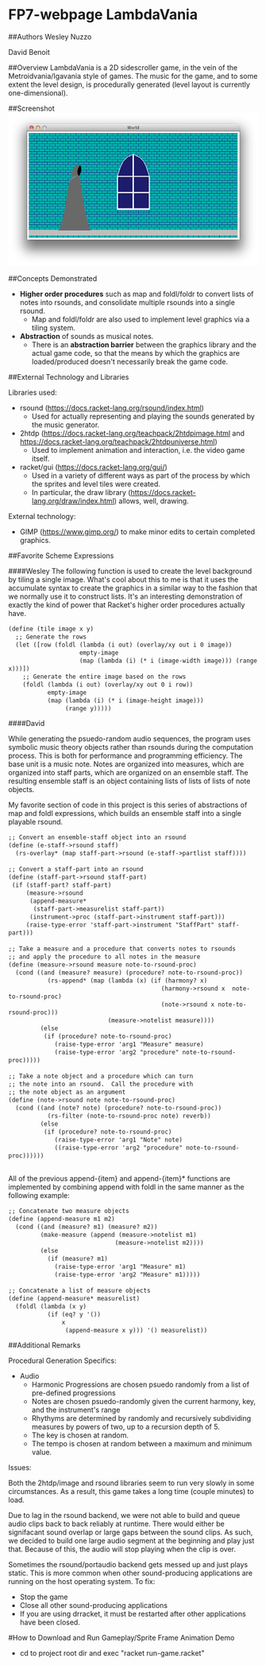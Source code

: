 # FP7-webpage LambdaVania

##Authors
Wesley Nuzzo

David Benoit

##Overview
LambdaVania is a 2D sidescroller game, in the vein of the Metroidvania/Igavania style of games. The music for the game, and to some extent the level design, is procedurally generated (level layout is currently one-dimensional).

##Screenshot
![Gameplay Screenshot](screenshot1.png)

##Concepts Demonstrated

* **Higher order procedures** such as map and foldl/foldr to convert lists of notes into rsounds, and consolidate multiple rsounds into a single rsound.
	* Map and foldl/foldr are also used to implement level graphics via a tiling system.
* **Abstraction** of sounds as musical notes.
	* There is an **abstraction barrier** between the graphics library and the actual game code, so that the means by which the graphics are loaded/produced doesn't necessarily break the game code.

<!--
Identify the OPL concepts demonstrated in your project. Be brief. A simple list and example is sufficient. 
* **Data abstraction** is used to provide access to the elements of the RSS feed.
* The objects in the OpenGL world are represented with **recursive data structures.**
* **Symbolic language processing techniques** are used in the parser.
-->

##External Technology and Libraries

Libraries used:
* rsound (https://docs.racket-lang.org/rsound/index.html)
	* Used for actually representing and playing the sounds generated by the music generator.
* 2htdp (https://docs.racket-lang.org/teachpack/2htdpimage.html and https://docs.racket-lang.org/teachpack/2htdpuniverse.html)
	* Used to implement animation and interaction, i.e. the video game itself.
* racket/gui (https://docs.racket-lang.org/gui/)
	* Used in a variety of different ways as part of the process by which the sprites and level tiles were created.
	* In particular, the draw library (https://docs.racket-lang.org/draw/index.html) allows, well, drawing.

External technology:
* GIMP (https://www.gimp.org/) to make minor edits to certain completed graphics.

<!-- Briefly describe the existing technology you utilized, and how you used it. Provide a link to that technology(ies). -->

##Favorite Scheme Expressions

####Wesley
The following function is used to create the level background by tiling a single image. What's cool about this to me is that it uses the accumulate syntax to create the graphics in a similar way to the fashion that we normally use it to construct lists. It's an interesting demonstration of exactly the kind of power that Racket's higher order procedures actually have.
```
(define (tile image x y)
  ;; Generate the rows
  (let ([row (foldl (lambda (i out) (overlay/xy out i 0 image))
                    empty-image
                    (map (lambda (i) (* i (image-width image))) (range x)))])
    ;; Generate the entire image based on the rows
    (foldl (lambda (i out) (overlay/xy out 0 i row))
           empty-image
           (map (lambda (i) (* i (image-height image)))
                (range y)))))
```

####David

While generating the psuedo-random audio sequences, the program uses symbolic music theory objects rather than rsounds during the computation process.  This is both for performance and programming efficiency.  The base unit is a music note. Notes are organized into measures, which are organized into staff parts, which are organized on an ensemble staff.  The resulting ensemble staff is an object containing lists of lists of lists of note objects.

My favorite section of code in this project is this series of abstractions of map and foldl expressions, which builds an ensemble staff into a single playable rsound.  

```
;; Convert an ensemble-staff object into an rsound
(define (e-staff->rsound staff)
  (rs-overlay* (map staff-part->rsound (e-staff->partlist staff))))
  
;; Convert a staff-part into an rsound
(define (staff-part->rsound staff-part)
 (if (staff-part? staff-part)
     (measure->rsound
      (append-measure*
       (staff-part->measurelist staff-part))
      (instrument->proc (staff-part->instrument staff-part)))
     (raise-type-error 'staff-part->instrument "StaffPart" staff-part)))
     
;; Take a measure and a procedure that converts notes to rsounds
;; and apply the procedure to all notes in the measure
(define (measure->rsound measure note-to-rsound-proc)
  (cond ((and (measure? measure) (procedure? note-to-rsound-proc))
           (rs-append* (map (lambda (x) (if (harmony? x)
                                           (harmony->rsound x  note-to-rsound-proc)
                                           (note->rsound x note-to-rsound-proc)))
                            (measure->notelist measure))))
         (else
          (if (procedure? note-to-rsound-proc)
             (raise-type-error 'arg1 "Measure" measure)
             (raise-type-error 'arg2 "procedure" note-to-rsound-proc)))))

;; Take a note object and a procedure which can turn
;; the note into an rsound.  Call the procedure with
;; the note object as an argument
(define (note->rsound note note-to-rsound-proc)
  (cond ((and (note? note) (procedure? note-to-rsound-proc))
           (rs-filter (note-to-rsound-proc note) reverb))
         (else
          (if (procedure? note-to-rsound-proc)
             (raise-type-error 'arg1 "Note" note)
             ((raise-type-error 'arg2 "procedure" note-to-rsound-proc))))))


```
All of the previous append-{item} and append-{item}* functions are implemented by combining append with foldl in the same manner as the following example:
```
;; Concatenate two measure objects
(define (append-measure m1 m2)
  (cond ((and (measure? m1) (measure? m2))
         (make-measure (append (measure->notelist m1)
                              (measure->notelist m2))))
         (else
           (if (measure? m1)
             (raise-type-error 'arg1 "Measure" m1)
             (raise-type-error 'arg2 "Measure" m1)))))

;; Concatenate a list of measure objects
(define (append-measure* measurelist)
  (foldl (lambda (x y)
           (if (eq? y '())
               x
                (append-measure x y))) '() measurelist))
```
<!--
###Mark (a team member)
Each team member should identify a favorite expression or procedure, written by them, and explain what it does. Why is it your favorite? What OPL philosophy does it embody?
Remember code looks something like this:
```scheme
(map (lambda (x) (foldr compose functions)) data)
```
####Lillian (another team member)
This expression reads in a regular expression and elegantly matches it against a pre-existing hashmap....
```scheme
(let* ((expr (convert-to-regexp (read-line my-in-port)))
             (matches (flatten
                       (hash-map *words*
                                 (lambda (key value)
                                   (if (regexp-match expr key) key '()))))))
  matches)
```
-->

##Additional Remarks
<!-- Anything else you want to say in your report. Can rename or remove this section. -->
Procedural Generation Specifics:
* Audio
	* Harmonic Progressions are chosen psuedo randomly from a  list of pre-defined progressions
	* Notes are chosen psuedo-randomly given the current harmony, key, and the instrument's range
	* Rhythyms are determined by randomly and recursively subdividing measures by powers of two, up to a recursion depth of 5. 
	* The key is chosen at random.
	* The tempo is chosen at random between a maximum and minimum value.

Issues:

Both the 2htdp/image and rsound libraries seem to run very slowly in some circumstances. As a result, this game takes a long time (couple minutes) to load.

Due to lag in the rsound backend, we were not able to build and queue audio clips back to back reliably at runtime.  There would either be signifacant sound overlap or large gaps between the sound clips.  As such, we decided to build one large audio segment at the beginning and play just that.  Because of this, the audio will stop playing when the clip is over.

Sometimes the rsound/portaudio backend gets messed up and just plays static.  This is more common when other sound-producing applications are running on the host operating system.  To fix:

* Stop the game
* Close all other sound-producing applications
* If you are using drracket, it must be restarted after other applications have been closed.

#How to Download and Run
Gameplay/Sprite Frame Animation Demo
* cd to project root dir and exec "racket run-game.racket"

<!--
You may want to link to your latest release for easy downloading by people (such as Mark).

Include what file to run, what to do with that file, how to interact with the app when its running, etc. 
-->


<!-- Previous version of README
### Gameplay Screenshot
![Gameplay Screenshot](screenshot.png)

### Dependencies:
* rsound
* 2htdp

### To Run:
Gameplay/Sprite Frame Animation Demo
* cd to project root dir and exec "racket run-game.racket"

### Statement
* Describe your project. 
	* A Procedurally generated 2D Sidescroller/ Platformer Game
* Why is it interesting? 
	* Many elements of the game including both graphics and audio will be psuedo-randomly procedurally generated.
* Why is it interesting to you personally? 
	* (Wesley) I've tried my hand at game design in the past, but have yet to make a full game. This is an opportunity for me to create a complete game while also learning & experimenting with a new design technique.
	* (David) I have a background in music/audio composition, and I am also an hobbyist gamer.  I've been interested in procedural generation of music for a while.  This project will allow me to explore all of these areas.  
* What do you hope to learn? 
	* Real-world applications of functional programming concepts.
	* How some of Racket's sound, graphics, and gaming libraries work.
	* How procedural generation works in videogames.

### Analysis

Procedural generation requires recursion/iteration as content is generally created one piece at a time, with the content of future pieces partially dependent on that of previous pieces.
An object-oriented approach will be useful for representing information about individual characters and physical objects in the scene, among other things.

During the audio generation process, audio will be represented as lists of notes.  Map and Reduce will be used to convert lists of notes into rsounds, and consolidate multiple rsounds into a single rsound.

Digital Audio is both resource-heavy and unintuitive to think about musically.  As such, it will be abstracted as music notes and sound effects.

### Data set or other source materials

The visuals will require external files containing the relevent images. These can be created in GIMP/ Inkscape or using one of Racket's image libraries.
The audio may require audio samples of some sort.

### Deliverable and Demonstration
* We will have a playable 2D game to demonstrate at the end of the project.  
* If given a specific seed, it should always generate the same level layout and audio for that seed.

### Evaluation of Results
* We will be able to measure our success by ensuring:
	* User input causes the sprite to move correctly
	* All areas of procedurally generated levels are accessable by the sprite
	* Procedurally generated audio is smooth and plays at the correct times. 
	
### Architecture Diagram
![Architecture Diagram](architecture_diagram.png)
Game Engine
* Audio Engine
	* Organizes game audio assets and provides an interface to them for the Gameplay Engine.  Responsible for music and sound effects.
* Graphics Engine
	* Organizes game level graphical assets and provides an interface to them for the Gameplay Engine. Responsible for level setup and sprite animation.
* Gameplay Engine
	* Coordinates graphical and audio elements.
	* Handles user input.
Game Asset Generation
* Audio Element Set
	* The set of all audio elements that can be used in in the game
* Audio Generation Rules
	* A Set of functions to determine how to generate the audio
* Level Element Set
	* The set of all graphical level elements that can be used in in the game
* Level Generation Rules
	* A Set of functions to determine how to generate the graphical level elements
* Game Audio Assets
	* The organized subset of audio elements that will be used by the audio engine
* Game Level Graphical Assets
	* The organized subset of graphical elements that will be used by the graphics engine

	
User Interaction
* User
	* The player of the game.  Not included in product distribution.
* Display
	* The game window, to which the game will be displayed.  
	* The physical audio the game produces
* User input
	* Specific keypresses from the user which cause the game to react



## Schedule

### First Milestone (Fri Apr 15)
* Basic Assets and Gameplay
	* Interactive sprite animation
	* Audio Assets
* Basic procedural generation tests.

Progress so far:
* Built a small framework for intuitive music programming
* Created a basic audio generator that generates atonal music in an 8-bit style
* Created a level generator that generates levels randomly in one dimension
* Created a representation for sprite art that can be used to create the image files

Changes we are making:
* Rather than a generic procedural generation driver function, Audio and Level-Design procedural generation algorithms will be developed separately.

### Second Milestone (Fri Apr 22)
* Apply procedural generation algorithm to level design/ audio.

Update: New Goals
* Add rules of tonal harmony to audio generator
* Add sound effects
* Create main character sprite animations
* Add level art
* Implement basic gameplay

Progress so far:
* Created tonal harmony rsound interface
* Added tonal harmony elements to audio generator
* Updated game assets
* Created racket asset editor to help create better assets
* Created main character sprite animations
* Implemented basic gameplay (character moves based on user input)

### Final Presentation (last week of semester)
* Merge procedurally generated level elements with main game
* Merge enemy animations with main game
* Embellishments
	* Storyline
	* Boss battles
	* Add more instruments
	* Add more chord progressions
* Testing

## Group Responsibilities

### Wesley Nuzzo
* Character sprite designs
* Implementation of sprite animations
* Level design, i.e.
	* Background and foreground art
	* Procedural generation code for level layout
* Dialogue

### David Benoit
* Design audio elements
	* Sound Effects
	* Music
* Game physics (gravity, collision)
* Psuedo-random procedural generation of audio 
-->
